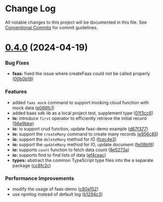 # Change Log

All notable changes to this project will be documented in this file.
See [Conventional Commits](https://conventionalcommits.org) for commit guidelines.

# [0.4.0](https://github.com/anran758/mincloudx/compare/v0.1.1...v0.4.0) (2024-04-19)

### Bug Fixes

- **faas:** fixed the issue where createFaas could not be called properly ([00b0b19](https://github.com/anran758/mincloudx/commit/00b0b194ab165332fd3c9058649e89ce9e99e8f7))

### Features

- added `faas mock` command to support invoking cloud function with mock data ([e066fc1](https://github.com/anran758/mincloudx/commit/e066fc107d63bb55e2f6f128429f93f7618ffba8))
- added baas sdk lib as a local project test, supplement type ([01f3cc6](https://github.com/anran758/mincloudx/commit/01f3cc6ab6a993a0f27f2c14deb1ec525e7c3c52))
- **io:** introduce `first` operator to efficiently retrieve the initial record ([56e9bbe](https://github.com/anran758/mincloudx/commit/56e9bbe1a1a22947380ee9289f6a19eae19b8f53))
- **io:** io support crud function, update faas-demo example ([d67f377](https://github.com/anran758/mincloudx/commit/d67f377c564d0935679c06d2c5c357d064321aae))
- **io:** support the `createMany` command to create many records ([e956c85](https://github.com/anran758/mincloudx/commit/e956c8541b403af50d5895c9c4c33161f246cfc3))
- **io:** support the `deleteMany` method for IO ([fcec4e3](https://github.com/anran758/mincloudx/commit/fcec4e3a292d88fb21695f767f8d64f641312655))
- **io:** support the `updateMany` method for IO, update document ([fe08bf6](https://github.com/anran758/mincloudx/commit/fe08bf6c75af054444a71197ecd815fb4b17f926))
- **io:** supports `count` function to fetch data count ([8e5273a](https://github.com/anran758/mincloudx/commit/8e5273ab80caa340fd6362481a2aa5d0b34c4d74))
- **io:** supports find to find lists of data ([ef4ceac](https://github.com/anran758/mincloudx/commit/ef4ceace80c70705c2462a62efd3dcdd9feb44e4))
- **types:** abstract the common TypeScript type files into the a separate package ([cc8fc2c](https://github.com/anran758/mincloudx/commit/cc8fc2cb64865a330043afc800150aca7abca6d1))

### Performance Improvements

- modify the usage of faas-demo ([c80e152](https://github.com/anran758/mincloudx/commit/c80e1523668e40887a115e0732d73055d9e9a490))
- use npmlog instead of default log ([b1294c3](https://github.com/anran758/mincloudx/commit/b1294c32ee4b808b4a779a888e029351dcaa6618))
